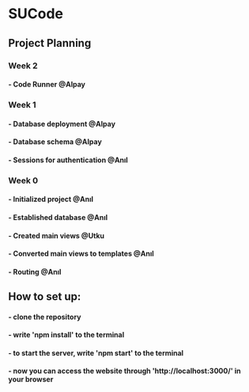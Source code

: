 # SUCode

## Project Planning
### Week 2
#### - Code Runner @Alpay
### Week 1
#### - Database deployment @Alpay
#### - Database schema @Alpay
#### - Sessions for authentication @Anıl
### Week 0
#### - Initialized project @Anıl
#### - Established database @Anıl
#### - Created main views @Utku
#### - Converted main views to templates @Anıl
#### - Routing @Anıl

## How to set up:
#### - clone the repository
#### - write 'npm install' to the terminal
#### - to start the server, write 'npm start' to the terminal
#### - now you can access the website through 'http://localhost:3000/' in your browser
